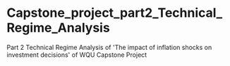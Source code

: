 # Capstone_project_part2_Technical_Regime_Analysis
Part 2 Technical Regime Analysis of  'The impact of inflation shocks on investment decisions' of WQU Capstone Project
